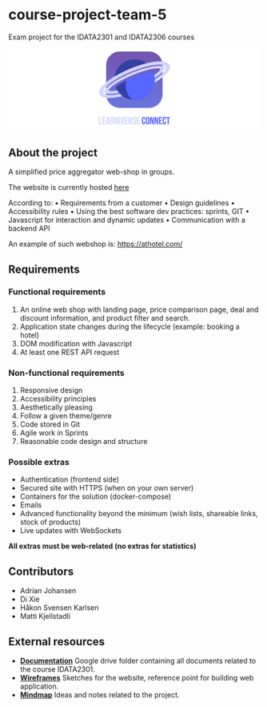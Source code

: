 # course-project-team-5
Exam project for the IDATA2301 and IDATA2306 courses

![Logo](design/LogoPreviewNoBg.png)
## About the project

A simplified price
aggregator web-shop in groups.

The website is currently hosted [here](http://connect.learniverse.store/)

According to:
• Requirements from a customer
• Design guidelines
• Accessibility rules
• Using the best software dev practices: sprints, GIT
• Javascript for interaction and dynamic updates
• Communication with a backend API

An example of such webshop is: https://athotel.com/

## Requirements

### Functional requirements
1. An online web shop with landing page, price
   comparison page, deal and discount information,
   and product filter and search.
2. Application state changes during the lifecycle
   (example: booking a hotel)
3. DOM modification with Javascript
4. At least one REST API request

### Non-functional requirements
1. Responsive design
2. Accessibility principles
3. Aesthetically pleasing
4. Follow a given theme/genre
5. Code stored in Git
6. Agile work in Sprints
7. Reasonable code design and structure

### Possible extras
- Authentication (frontend side)
- Secured site with HTTPS (when on your own server)
- Containers for the solution (docker-compose)
- Emails
- Advanced functionality beyond the minimum (wish lists,
shareable links, stock of products)
- Live updates with WebSockets

**All extras must be web-related (no extras for statistics)**

## Contributors

- Adrian Johansen
- Di Xie
- Håkon Svensen Karlsen
- Matti Kjellstadli

## External resources

- **[Documentation](https://drive.google.com/drive/folders/1dnp1F-qoZYDw4lbvyHWyZIOfUUeed7VV)** Google drive folder containing all documents related to the course IDATA2301.
- **[Wireframes](https://www.figma.com/file/5t3L0Wnz9uqJoAvucoNp63/IDATA-2301-%26-2306-Wireframes?type=design&node-id=0%3A1&mode=design&t=kIWWhxp0uJbGogJn-1)** Sketches for the website, reference point for building web application.
- **[Mindmap](https://mm.tt/app/map/3112803398?t=xNWqS5i0rP)** Ideas and notes related to the project.
